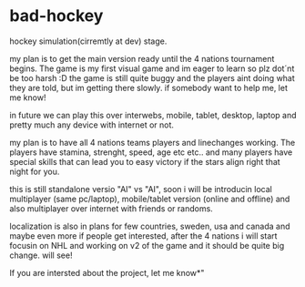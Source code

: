 # bad-hockey
hockey simulation(cirremtly at dev) stage.

my plan is to get the main version ready until the 4 nations tournament begins. The game is my first visual game and im eager to learn  so plz dot´nt be too harsh :D
the game is still quite buggy and the players aint doing what they are told, but im getting there slowly. if somebody want to help me, let me know!

in future we can play this over interwebs, mobile, tablet, desktop, laptop and pretty much any device with internet or not.

my plan is to have all 4 nations teams players and linechanges working. The players have stamina, strenght, speed, age etc etc.. and many players have special skills that can lead you to easy victory if the stars align right that night for you.

this is still standalone versio "AI" vs "AI", soon i will be introducin local multiplayer (same pc/laptop), mobile/tablet version (online and offline) and also multiplayer over internet with friends or randoms.

localization is also in plans for few countries, sweden, usa and canada and maybe even more if people get interested, after the 4 nations i will start focusin on NHL and working on v2 of the game and it should be quite big change. will see!

If you are intersted about the project, let me know*"
